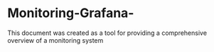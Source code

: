 # Monitoring-Grafana-
This document was created as a tool for providing a comprehensive overview of a monitoring system
